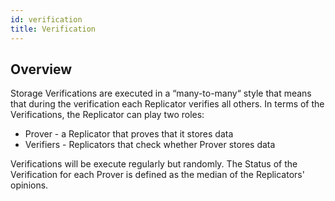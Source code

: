 ```yaml
---
id: verification
title: Verification
---
```


## Overview
Storage Verifications are executed in a “many-to-many“ style that means that during the verification each Replicator verifies all others.
In terms of the Verifications, the Replicator can play two roles:

 - Prover - a Replicator that proves that it stores data
 - Verifiers - Replicators that check whether Prover stores data

Verifications will be execute regularly but randomly. The Status of the Verification for each Prover is defined as the median of the Replicators' opinions.
